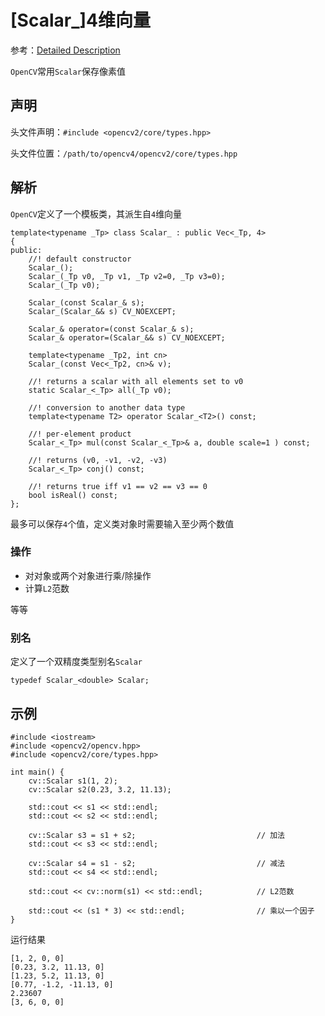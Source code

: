 
# [Scalar_]4维向量

参考：[Detailed Description](https://docs.opencv.org/4.1.0/d1/da0/classcv_1_1Scalar__.html#details)

`OpenCV`常用`Scalar`保存像素值

## 声明

头文件声明：`#include <opencv2/core/types.hpp>`

头文件位置：`/path/to/opencv4/opencv2/core/types.hpp`

## 解析

`OpenCV`定义了一个模板类，其派生自`4`维向量

```
template<typename _Tp> class Scalar_ : public Vec<_Tp, 4>
{
public:
    //! default constructor
    Scalar_();
    Scalar_(_Tp v0, _Tp v1, _Tp v2=0, _Tp v3=0);
    Scalar_(_Tp v0);

    Scalar_(const Scalar_& s);
    Scalar_(Scalar_&& s) CV_NOEXCEPT;

    Scalar_& operator=(const Scalar_& s);
    Scalar_& operator=(Scalar_&& s) CV_NOEXCEPT;

    template<typename _Tp2, int cn>
    Scalar_(const Vec<_Tp2, cn>& v);

    //! returns a scalar with all elements set to v0
    static Scalar_<_Tp> all(_Tp v0);

    //! conversion to another data type
    template<typename T2> operator Scalar_<T2>() const;

    //! per-element product
    Scalar_<_Tp> mul(const Scalar_<_Tp>& a, double scale=1 ) const;

    //! returns (v0, -v1, -v2, -v3)
    Scalar_<_Tp> conj() const;

    //! returns true iff v1 == v2 == v3 == 0
    bool isReal() const;
};
```

最多可以保存`4`个值，定义类对象时需要输入至少两个数值

### 操作

* 对对象或两个对象进行乘/除操作
* 计算`L2`范数

等等

### 别名

定义了一个双精度类型别名`Scalar`

```
typedef Scalar_<double> Scalar;
```

## 示例

```
#include <iostream>
#include <opencv2/opencv.hpp>
#include <opencv2/core/types.hpp>

int main() {
    cv::Scalar s1(1, 2);
    cv::Scalar s2(0.23, 3.2, 11.13);

    std::cout << s1 << std::endl;
    std::cout << s2 << std::endl;

    cv::Scalar s3 = s1 + s2;                           // 加法
    std::cout << s3 << std::endl;

    cv::Scalar s4 = s1 - s2;                           // 减法
    std::cout << s4 << std::endl;

    std::cout << cv::norm(s1) << std::endl;            // L2范数

    std::cout << (s1 * 3) << std::endl;                // 乘以一个因子
}
```

运行结果

```
[1, 2, 0, 0]
[0.23, 3.2, 11.13, 0]
[1.23, 5.2, 11.13, 0]
[0.77, -1.2, -11.13, 0]
2.23607
[3, 6, 0, 0]
```
